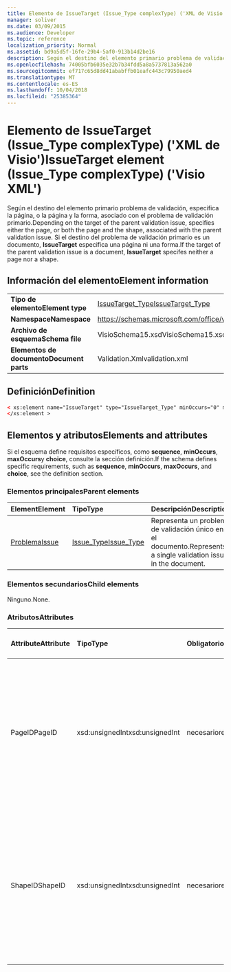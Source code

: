```yaml
---
title: Elemento de IssueTarget (Issue_Type complexType) ('XML de Visio')
manager: soliver
ms.date: 03/09/2015
ms.audience: Developer
ms.topic: reference
localization_priority: Normal
ms.assetid: bd9a5d5f-16fe-29b4-5af0-913b14d2be16
description: Según el destino del elemento primario problema de validación, especifica la página, o la página y la forma, asociado con el problema de validación primario. Si el destino del problema de validación primario es un documento, IssueTarget especifica una página ni una forma.
ms.openlocfilehash: 74005bfb6035e32b7b34fdd5a8a5737813a562a0
ms.sourcegitcommit: ef717c65d8dd41ababffb01eafc443c79950aed4
ms.translationtype: MT
ms.contentlocale: es-ES
ms.lasthandoff: 10/04/2018
ms.locfileid: "25385364"
---
```

# <a name="issuetarget-element-issuetype-complextype-visio-xml"></a><span data-ttu-id="e525a-104">Elemento de IssueTarget (Issue_Type complexType) ('XML de Visio')</span><span class="sxs-lookup"><span data-stu-id="e525a-104">IssueTarget element (Issue_Type complexType) ('Visio XML')</span></span>

<span data-ttu-id="e525a-105">Según el destino del elemento primario problema de validación, especifica la página, o la página y la forma, asociado con el problema de validación primario.</span><span class="sxs-lookup"><span data-stu-id="e525a-105">Depending on the target of the parent validation issue, specifies either the page, or both the page and the shape, associated with the parent validation issue.</span></span> <span data-ttu-id="e525a-106">Si el destino del problema de validación primario es un documento, **IssueTarget** especifica una página ni una forma.</span><span class="sxs-lookup"><span data-stu-id="e525a-106">If the target of the parent validation issue is a document, **IssueTarget** specifes neither a page nor a shape.</span></span> 
  
## <a name="element-information"></a><span data-ttu-id="e525a-107">Información del elemento</span><span class="sxs-lookup"><span data-stu-id="e525a-107">Element information</span></span>

|||
|:-----|:-----|
|<span data-ttu-id="e525a-108">**Tipo de elemento**</span><span class="sxs-lookup"><span data-stu-id="e525a-108">**Element type**</span></span> <br/> |[<span data-ttu-id="e525a-109">IssueTarget_Type</span><span class="sxs-lookup"><span data-stu-id="e525a-109">IssueTarget_Type</span></span>](issuetarget_type-complextypevisio-xml.md) <br/> |
|<span data-ttu-id="e525a-110">**Namespace**</span><span class="sxs-lookup"><span data-stu-id="e525a-110">**Namespace**</span></span> <br/> |https://schemas.microsoft.com/office/visio/2012/main  <br/> |
|<span data-ttu-id="e525a-111">**Archivo de esquema**</span><span class="sxs-lookup"><span data-stu-id="e525a-111">**Schema file**</span></span> <br/> |<span data-ttu-id="e525a-112">VisioSchema15.xsd</span><span class="sxs-lookup"><span data-stu-id="e525a-112">VisioSchema15.xsd</span></span>  <br/> |
|<span data-ttu-id="e525a-113">**Elementos de documento**</span><span class="sxs-lookup"><span data-stu-id="e525a-113">**Document parts**</span></span> <br/> |<span data-ttu-id="e525a-114">Validation.Xml</span><span class="sxs-lookup"><span data-stu-id="e525a-114">validation.xml</span></span>  <br/> |
   
## <a name="definition"></a><span data-ttu-id="e525a-115">Definición</span><span class="sxs-lookup"><span data-stu-id="e525a-115">Definition</span></span>

```XML
< xs:element name="IssueTarget" type="IssueTarget_Type" minOccurs="0" maxOccurs="1" >
</xs:element >
```

## <a name="elements-and-attributes"></a><span data-ttu-id="e525a-116">Elementos y atributos</span><span class="sxs-lookup"><span data-stu-id="e525a-116">Elements and attributes</span></span>

<span data-ttu-id="e525a-117">Si el esquema define requisitos específicos, como **sequence**, **minOccurs**, **maxOccurs**y **choice**, consulte la sección definición.</span><span class="sxs-lookup"><span data-stu-id="e525a-117">If the schema defines specific requirements, such as **sequence**, **minOccurs**, **maxOccurs**, and **choice**, see the definition section.</span></span> 
  
### <a name="parent-elements"></a><span data-ttu-id="e525a-118">Elementos principales</span><span class="sxs-lookup"><span data-stu-id="e525a-118">Parent elements</span></span>

|<span data-ttu-id="e525a-119">**Element**</span><span class="sxs-lookup"><span data-stu-id="e525a-119">**Element**</span></span>|<span data-ttu-id="e525a-120">**Tipo**</span><span class="sxs-lookup"><span data-stu-id="e525a-120">**Type**</span></span>|<span data-ttu-id="e525a-121">**Descripción**</span><span class="sxs-lookup"><span data-stu-id="e525a-121">**Description**</span></span>|
|:-----|:-----|:-----|
|[<span data-ttu-id="e525a-122">Problema</span><span class="sxs-lookup"><span data-stu-id="e525a-122">Issue</span></span>](issue-element-issues_type-complextypevisio-xml.md) <br/> |[<span data-ttu-id="e525a-123">Issue_Type</span><span class="sxs-lookup"><span data-stu-id="e525a-123">Issue_Type</span></span>](issue_type-complextypevisio-xml.md) <br/> |<span data-ttu-id="e525a-124">Representa un problema de validación único en el documento.</span><span class="sxs-lookup"><span data-stu-id="e525a-124">Represents a single validation issue in the document.</span></span>  <br/> |
   
### <a name="child-elements"></a><span data-ttu-id="e525a-125">Elementos secundarios</span><span class="sxs-lookup"><span data-stu-id="e525a-125">Child elements</span></span>

<span data-ttu-id="e525a-126">Ninguno.</span><span class="sxs-lookup"><span data-stu-id="e525a-126">None.</span></span>
  
### <a name="attributes"></a><span data-ttu-id="e525a-127">Atributos</span><span class="sxs-lookup"><span data-stu-id="e525a-127">Attributes</span></span>

|<span data-ttu-id="e525a-128">**Attribute**</span><span class="sxs-lookup"><span data-stu-id="e525a-128">**Attribute**</span></span>|<span data-ttu-id="e525a-129">**Tipo**</span><span class="sxs-lookup"><span data-stu-id="e525a-129">**Type**</span></span>|<span data-ttu-id="e525a-130">**Obligatorio**</span><span class="sxs-lookup"><span data-stu-id="e525a-130">**Required**</span></span>|<span data-ttu-id="e525a-131">**Descripción**</span><span class="sxs-lookup"><span data-stu-id="e525a-131">**Description**</span></span>|<span data-ttu-id="e525a-132">**Valores posibles**</span><span class="sxs-lookup"><span data-stu-id="e525a-132">**Possible values**</span></span>|
|:-----|:-----|:-----|:-----|:-----|
|<span data-ttu-id="e525a-133">PageID</span><span class="sxs-lookup"><span data-stu-id="e525a-133">PageID</span></span>  <br/> |<span data-ttu-id="e525a-134">xsd:unsignedInt</span><span class="sxs-lookup"><span data-stu-id="e525a-134">xsd:unsignedInt</span></span>  <br/> |<span data-ttu-id="e525a-135">necesario</span><span class="sxs-lookup"><span data-stu-id="e525a-135">required</span></span>  <br/> |<span data-ttu-id="e525a-136">Especifica el identificador único de la página que está asociada con el problema de validación primario.</span><span class="sxs-lookup"><span data-stu-id="e525a-136">Specifies the unique identifier of the page that is associated with the parent validation issue.</span></span> <span data-ttu-id="e525a-137">Si el destino es el documento, el valor de PageID puede ser 0xFFFFFFFF.</span><span class="sxs-lookup"><span data-stu-id="e525a-137">If the target is the document, the PageID value can be 0xFFFFFFFF.</span></span>  <br/> |<span data-ttu-id="e525a-138">Valores del tipo xsd:unsignedInt.</span><span class="sxs-lookup"><span data-stu-id="e525a-138">Values of the xsd:unsignedInt type.</span></span>  <br/> |
|<span data-ttu-id="e525a-139">ShapeID</span><span class="sxs-lookup"><span data-stu-id="e525a-139">ShapeID</span></span>  <br/> |<span data-ttu-id="e525a-140">xsd:unsignedInt</span><span class="sxs-lookup"><span data-stu-id="e525a-140">xsd:unsignedInt</span></span>  <br/> |<span data-ttu-id="e525a-141">necesario</span><span class="sxs-lookup"><span data-stu-id="e525a-141">required</span></span>  <br/> |<span data-ttu-id="e525a-142">Especifica el identificador único de la forma que está asociada con el problema de validación primario.</span><span class="sxs-lookup"><span data-stu-id="e525a-142">Specifies the unique identifier of the shape that is associated with the parent validation issue.</span></span> <span data-ttu-id="e525a-143">Si el destino es una página o el documento, el valor de ShapeID puede ser 0xFFFFFFFF.</span><span class="sxs-lookup"><span data-stu-id="e525a-143">If the target is the document or a page, the ShapeID value can be 0xFFFFFFFF.</span></span>  <br/> |<span data-ttu-id="e525a-144">Valores del tipo xsd:unsignedInt.</span><span class="sxs-lookup"><span data-stu-id="e525a-144">Values of the xsd:unsignedInt type.</span></span>  <br/> |
   


